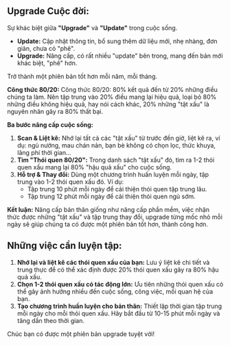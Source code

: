 ## Upgrade Cuộc đời:

Sự khác biệt giữa **"Upgrade"** và **"Update"** trong cuộc sống.

* **Update:** Cập nhật thông tin, bổ sung thêm dữ liệu mới, nhẹ nhàng, đơn giản, chưa có "phê".
* **Upgrade:** Nâng cấp, có rất nhiều "update" bên trong, mang đến bản mới khác biệt, "phê" hơn.

Trở thành một phiên bản tốt hơn mỗi năm, mỗi tháng.

**Công thức 80/20:**  Công thức 80/20: 80% kết quả đến từ 20% những điều chúng ta làm. Nên tập trung vào 20% điều mang lại hiệu quả, loại bỏ 80% những điều không hiệu quả, hay nói cách khác, 20% những "tật xấu" là nguyên nhân gây ra 80% thất bại.

**Ba bước nâng cấp cuộc sống:**
1. **Scan & Liệt kê:**  Nhớ lại tất cả các "tật xấu" từ trước đến giờ, liệt kê ra, ví dụ: ngủ nướng, mau chán nản, bạn bè không có chọn lọc, thức khuya, lãng phí thời gian...
2. **Tìm "Thói quen 80/20":**  Trong danh sách "tật xấu" đó, tìm ra 1-2 thói quen xấu  mang lại 80% "hậu quả xấu" cho cuộc sống.
3. **Hỗ trợ & Thay đổi:**  Dùng một chương trình huấn luyện mỗi ngày, tập trung vào 1-2 thói quen xấu đó. Ví dụ: 
    * Tập trung 10 phút mỗi ngày để cải thiện thói quen tập trung lâu.
    * Tập trung 12 phút mỗi ngày để cải thiện thói quen ngủ sớm. 

**Kết luận:** Nâng cấp bản thân giống như nâng cấp phần mềm, việc nhận thức được những "tật xấu" và tập trung thay đổi, upgrade từng mốc nhỏ mỗi ngày sẽ giúp chúng ta có được một phiên bản tốt hơn, thành công hơn.

## Những việc cần luyện tập:

1. **Nhớ lại và liệt kê các thói quen xấu của bạn:**  Lưu ý liệt kê chi tiết và trung thực để có thể xác định được 20% thói quen xấu gây ra 80% hậu quả xấu.
2. **Chọn 1-2 thói quen xấu có tác động lớn:**   Ưu tiên những thói quen xấu có thể gây ảnh hưởng nhiều đến cuộc sống, công việc, mối quan hệ của bạn.
3. **Tạo chương trình huấn luyện cho bản thân:**   Thiết lập thời gian tập trung mỗi ngày cho mỗi thói quen xấu. Hãy bắt đầu từ 10-15 phút mỗi ngày và tăng dần theo thời gian.

Chúc bạn có được một phiên bản upgrade tuyệt vời! 
